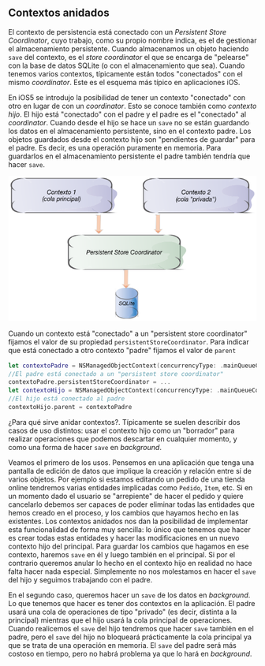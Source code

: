 
## Contextos anidados

El contexto de persistencia está conectado con un *Persistent Store Coordinator*, cuyo trabajo, como su propio nombre indica, es el de gestionar el almacenamiento persistente. Cuando almacenamos un objeto haciendo `save` del contexto, es el *store coordinator* el que se encarga de "pelearse" con la base de datos SQLite (o con el almacenamiento que sea). Cuando tenemos varios contextos, típicamente están todos "conectados" con el mismo *coordinator*. Este es el esquema más típico en aplicaciones iOS.

En iOS5 se introdujo la posibilidad de tener un contexto "conectado" con otro en lugar de con un *coordinator*. Esto se conoce también como *contexto hijo*. El hijo está "conectado" con el padre y el padre es el "conectado" al *coordinator*. Cuando desde el hijo se hace un `save` no se están guardando los datos en el almacenamiento persistente, sino en el contexto padre.  Los objetos guardados desde el contexto hijo son "pendientes de guardar" para el padre. Es decir, es una operación puramente en memoria. Para guardarlos en el almacenamiento persistente el padre también tendría que hacer `save`. 

![](img/multiples_contextos.png)


Cuando un contexto está "conectado" a un "persistent store coordinator" fijamos el valor de su propiedad `persistentStoreCoordinator`. Para indicar que está conectado a otro contexto "padre" fijamos el valor de `parent`

```swift
let contextoPadre = NSManagedObjectContext(concurrencyType: .mainQueueConcurrencyType)
//El padre está conectado a un "persistent store coordinator"
contextoPadre.persistentStoreCoordinator = ...
let contextoHijo = NSManagedObjectContext(concurrencyType: .mainQueueConcurrencyType)
//El hijo está conectado al padre
contextoHijo.parent = contextoPadre
```


¿Para qué sirve anidar contextos?. Típicamente se suelen describir dos casos de uso distintos: usar el contexto hijo como un "borrador" para realizar operaciones que podemos descartar en cualquier momento, y como una forma de hacer `save` en *background*.

Veamos el primero de los usos. Pensemos en una aplicación que tenga una pantalla de edición de datos que implique la creación y relación entre sí de varios objetos. Por ejemplo si estamos editando un pedido de una tienda online tendremos varias entidades implicadas como `Pedido`, `Item`, etc. Si en un momento dado el usuario se "arrepiente" de hacer el pedido y quiere cancelarlo debemos ser capaces de poder eliminar todas las entidades que hemos creado en el proceso, y los cambios que hayamos hecho en las existentes. Los contextos anidados nos dan la posibilidad de implementar esta funcionalidad de forma muy sencilla: lo único que tenemos que hacer es crear todas estas entidades y hacer las modificaciones en un nuevo contexto hijo del principal. Para guardar los cambios que hagamos en ese contexto, haremos `save` en él y luego también en el principal. Si por el contrario queremos anular lo hecho en el contexto hijo en realidad no hace falta hacer nada especial. Simplemente no nos molestamos en hacer el `save` del hijo y seguimos trabajando con el padre.

En el segundo caso, queremos hacer un `save` de los datos en *background*. Lo  que tenemos que hacer es tener dos contextos en la aplicación. El padre usará una cola de operaciones de tipo "privado" (es decir, distinta a la principal) mientras que el hijo usará la cola principal de operaciones. Cuando realicemos el `save` del hijo tendremos que hacer `save` también en el padre, pero el `save` del hijo no bloqueará prácticamente la cola principal ya que se trata de una operación en memoria. El `save` del padre será más costoso en tiempo, pero no habrá problema ya que lo hará en *background*.